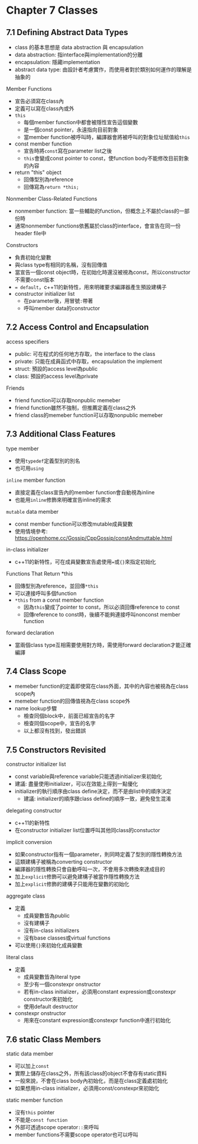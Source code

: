 # Chapter 7 Classes
## 7.1 Defining Abstract Data Types
* class 的基本思想是 data abstraction 與 encapsulation
* data abstraction: 指interface與implementation的分離
* encapsulation: 隱藏implementation
* abstract data type: 由設計者考慮實作，而使用者對於類別如何運作的理解是抽象的

Member Functions
* 宣告必須寫在class內
* 定義可以寫在class內或外
* `this`
    * 每個member function中都會被隱性宣告這個變數
    * 是一個const pointer，永遠指向目前對象
    * 當member function被呼叫時，編譯器會將被呼叫的對象位址賦值給`this`
* const member function
    * 宣告時將`const`寫在parameter list之後
    * `this`會變成const pointer to const，使function body不能修改目前對象的內容
* return "this" object
    * 回傳型別為reference
    * 回傳寫為`return *this;`

Nonmember Class-Related Functions
* nonmember function: 當一些輔助的function，但概念上不屬於class的一部份時
* 通常nonmember functions依舊屬於class的interface，會宣告在同一份header file中

Constructors
* 負責初始化變數
* 與class type有相同的名稱，沒有回傳值
* 當宣告一個const object時，在初始化時還沒被視為const，所以constructor不需要const版本
* `= default`，c++11的新特性，用來明確要求編譯器產生預設建構子
* constructor initializer list
    * 在parameter後，用冒號`:`帶著
    * 呼叫member data的constructor

## 7.2 Access Control and Encapsulation
access specifiers
* public: 可在程式的任何地方存取，the interface to the class
* private: 只能在成員函式中存取，encapsulation the implement
* struct: 預設的access level為public
* class: 預設的access level為private

Friends
* friend function可以存取nonpublic memeber
* friend function雖然不強制，但推薦定義在class之外
* friend class的memeber function可以存取nonpublic memeber

## 7.3 Additional Class Features
type member
* 使用`typedef`定義型別的別名
* 也可用`using`

`inline` member function
* 直接定義在class宣告內的member function會自動視為inline
* 也能用`inline`修飾來明確宣告inline的需求

`mutable` data member
* const member function可以修改mutable成員變數
* 使用情境參考: https://openhome.cc/Gossip/CppGossip/constAndmuttable.html

in-class initializer
* c++11的新特性，可在成員變數宣告處使用`=`或`{}`來指定初始化

Functions That Return *this
* 回傳型別為reference，並回傳`*this`
* 可以連接呼叫多個function
* `*this` from a const member function
    * 因為`this`變成了pointer to const，所以必須回傳reference to const
    * 回傳reference to const時，後續不能夠連接呼叫nonconst member function

forward declaration
* 當兩個class type互相需要使用對方時，需使用forward declaration才能正確編譯

## 7.4 Class Scope
* memeber function的定義即使寫在class外面，其中的內容也被視為在class scope內
* memeber function的回傳值視為在class scope外
* name lookup步驟
    * 檢查同個block中，前面已經宣告的名字
    * 檢查同個scope中，宣告的名字
    * 以上都沒有找到，發出錯誤

## 7.5 Constructors Revisited
constructor initializer list
* const variable與reference variable只能透過initializer來初始化
* 建議: 盡量使用initializer，可以在效能上得到一點優化
* initializer的執行順序由class define決定，而不是由list中的順序決定
    * 建議: initializer的順序跟class define的順序一致，避免發生混淆

delegating constructor
* c++11的新特性
* 在constructor initializer list位置呼叫其他同class的constuctor

implicit conversion
* 如果constructor指有一個parameter，則同時定義了型別的隱性轉換方法
* 這類建構子被稱為converting constructor
* 編譯器的隱性轉換只會自動呼叫一次，不會用多次轉換來達成目的
* 加上`explicit`修飾可以避免建構子被當作隱性轉換方法
* 加上`explicit`修飾的建構子只能用在變數的初始化

aggregate class
* 定義
    * 成員變數皆為public
    * 沒有建構子
    * 沒有in-class initializers
    * 沒有base classes或virtual functions
* 可以使用`{}`來初始化成員變數

literal class
* 定義
    * 成員變數皆為literal type
    * 至少有一個constexpr onstructor
    * 若有in-class initializer，必須用constant expression或constexpr constructor來初始化
    * 使用default destructor
* constexpr onstructor
    * 用來在constant expression或constexpr function中進行初始化

## 7.6 static Class Members
static data member 
* 可以加上`const`
* 實際上儲存在class之外，所有該class的object不會存有static資料
* 一般來說，不會在class body內初始化，而是在class定義處初始化
* 如果想用in-class initializer，必須用const/constexpr來初始化

static member function
* 沒有`this` pointer
* 不能是`const function`
* 外部可透過scope operator`::`來呼叫
* member functions不需要scope operator也可以呼叫
